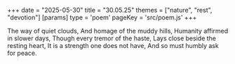 +++
date = "2025-05-30"
title = "30.05.25"
themes = ["nature", "rest", "devotion"]
[params]
  type = 'poem'
  pageKey = 'src/poem.js'
+++

The way of quiet clouds,
And homage of the muddy hills,
Humanity affirmed in slower days,
Though every tremor of the haste,
Lays close beside the resting heart,
It is a strength one does not have,
And so must humbly ask for peace.
